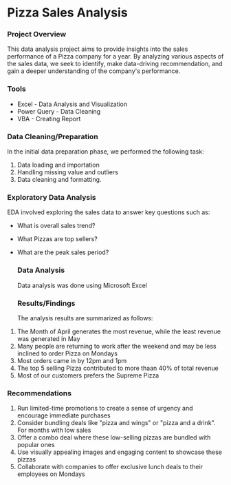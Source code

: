 # Pizza Sales Analysis

### Project Overview

This data analysis project aims to provide insights into the sales performance of a Pizza company for a year. By analyzing various aspects of the sales data, we seek to identify, make data-driving recommendation, and gain a deeper understanding of the company's performance.

### Tools

- Excel - Data Analysis and Visualization
- Power Query - Data Cleaning
- VBA - Creating Report


### Data Cleaning/Preparation

In the initial data preparation phase, we performed the following task:
1. Data loading and importation
2. Handling missing value and outliers
3. Data cleaning and formatting.

### Exploratory Data Analysis

EDA involved exploring the sales data to answer key questions such as:

- What is overall sales trend?
- What Pizzas are top sellers?
- What are the peak sales period?

  ### Data Analysis

  Data analysis was done using Microsoft Excel

  ### Results/Findings

  The analysis results are summarized as follows:
 1. The Month of April generates the most revenue, while the least revenue was generated in May
 2. Many people are returning to work after the weekend and may be less inclined to order Pizza on Mondays
 3. Most orders came in by 12pm and 1pm
 4. The top 5 selling Pizza contributed to more thaan 40% of total revenue
 5. Most of our customers prefers the Supreme Pizza
  
  ### Recommendations

  1. Run limited-time promotions to create a sense of urgency and encourage immediate purchases
  2. Consider bundling deals like "pizza and wings" or "pizza and a drink". For months with low sales
  3. Offer a combo deal where these low-selling pizzas are bundled with popular ones
  4. Use visually appealing images and engaging content to showcase these pizzas
  5. Collaborate with companies to offer exclusive lunch deals to their employees on Mondays
  


